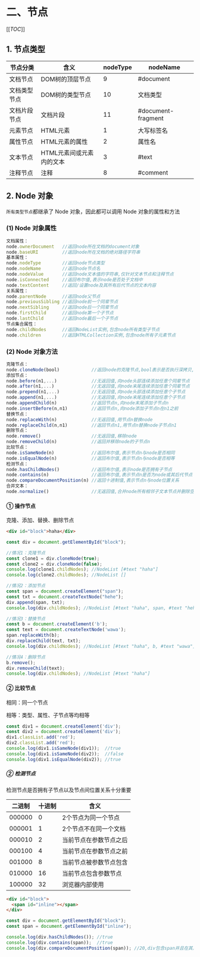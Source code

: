 # 二、节点

[[_TOC_]]

## 1. 节点类型

| 节点分类     | 含义                    |  nodeType  |   nodeName         |
| ----------- | ----------------------- | ---------- |  ----------------  |
| 文档节点     | DOM树的顶层节点          |   9        | #document          |
| 文档类型节点 | DOM树的类型节点          |   10       | 文档类型            |
| 文档片段节点 | 文档片段                 |   11       | #document-fragment |
| 元素节点     | HTML元素                |   1        | 大写标签名          |
| 属性节点     | HTML元素的属性          |    2        | 属性名             |
| 文本节点     | HTML元素间或元素内的文本 |    3        | #text             |
| 注释节点     | 注释                    |   8        | #comment           |

## 2. Node 对象

`所有类型节点`都继承了 Node 对象，因此都可以调用 Node 对象的属性和方法

### (1) Node 对象属性

```js
文档属性：
node.ownerDocument   //返回node所在文档的document对象
node.baseURI         //返回node所在文档的绝对路径字符串
基本属性：
node.nodeType        //返回node节点类型
node.nodeName        //返回node节点名
node.nodeValue       //返回node文本值的字符串,仅针对文本节点和注释节点
node.isConnected     //返回布尔值,表示node是否处于文档中
node.textContent     //返回/设置node及其所有后代节点的文本内容
关系属性：
node.parentNode      //返回node父节点
node.previousSibling //返回node前一个同辈节点
node.nextSibling     //返回node后一个同辈节点
node.firstChild      //返回node第一个子节点
node.lastChild       //返回node最后一个子节点
节点集合属性：
node.childNodes      //返回NodeList实例,包含node所有类型子节点
node.children        //返回HTMLCollection实例,包含node所有子元素节点
```

### (2) Node 对象方法

```js
克隆节点：
node.cloneNode(bool)            //返回node的克隆节点,bool表示是否执行深拷贝,深拷贝节点及其整个子节点树,浅拷贝节点本身
添加节点：
node.before(n1,...)             //无返回值,向node头部连续添加任意个同辈节点
node.after(n1,...)              //无返回值,向node末尾连续添加任意个同辈节点
node.prepend(n1,...)            //无返回值,向node头部连续添加任意个子节点
node.append(n1,...)             //无返回值,向node末尾连续添加任意个子节点
node.appendChild(n)             //返回节点n,向node末尾添加子节点n
node.insertBefore(n,n1)         //返回节点n,向node添加子节点n在n1之前
替换节点：
node.replaceWith(n)             //无返回值,用节点n替换node
node.replaceChild(n,n1)         //返回节点n1,用节点n替换node子节点n1
删除节点：
node.remove()                   //无返回值,移除node
node.removeChild(n)             //返回并移除node的子节点n
比较节点：
node.isSameNode(n)              //返回布尔值,表示节点n与node是否相同
node.isEqualNode(n)             //返回布尔值,表示节点n与node是否相等
检测节点：
node.hasChildNodes()            //返回布尔值,表示node是否拥有子节点
node.contains(n)                //返回布尔值,表示节点n是否为node或其后代节点
node.compareDocumentPosition(n) //返回十进制值,表示节点n与node位置关系
合并文本：
node.normalize()                //无返回值,合并node所有相邻子文本节点并删除空文本节点
```

#### ① 操作节点

克隆、添加、替换、删除节点

```html
<div id="block">haha</div>
```

```js
const div = document.getElementById("block");

//情况1：克隆节点
const clone1 = div.cloneNode(true);
const clone2 = div.cloneNode(false);
console.log(clone1.childNodes); //NodeList [#text "haha"]
console.log(clone2.childNodes); //NodeList []

//情况2：添加节点
const span = document.createElement("span");
const txt = document.createTextNode("hehe");
div.append(span, txt);
console.log(div.childNodes); //NodeList [#text "haha", span, #text "hehe"]

//情况3：替换节点
const b = document.createElement('b');
const text = document.createTextNode('wawa');
span.replaceWith(b);
div.replaceChild(text, txt);
console.log(div.childNodes); //NodeList [#text "haha", b, #text "wawa"]

//情况4：删除节点
b.remove();
div.removeChild(text);
console.log(div.childNodes); //NodeList [#text "haha"]
```

#### ② 比较节点

相同：同一个节点

相等：类型、属性、子节点等均相等

```js
const div1 = document.createElement('div');
const div2 = document.createElement('div');
div1.classList.add('red');
div2.classList.add('red');
console.log(div1.isSameNode(div1));  //true
console.log(div1.isSameNode(div2));  //false
console.log(div1.isEqualNode(div2)); //true
```

##### ② 检测节点

检测节点是否拥有子节点以及节点间位置关系十分重要

| 二进制  | 十进制 |  含义                |  
| ------ | ------ | -------------------- |  
| 000000 | 0      | 2个节点为同一个节点    |
| 000001 | 1      | 2个节点不在同一个文档  |
| 000010 | 2      | 当前节点在参数节点之后 |
| 000100 | 4      | 当前节点在参数节点之前 |
| 001000 | 8      | 当前节点被参数节点包含 |
| 010000 | 16     | 当前节点包含参数节点   |
| 100000 | 32     | 浏览器内部使用        |

```html
<div id="block">
  <span id="inline"></span>
</div>
```

```js
const div = document.getElementById("block");
const span = document.getElementById("inline");

console.log(div.hasChildNodes()); //true
console.log(div.contains(span));  //true
console.log(div.compareDocumentPosition(span)); //20,div包含span并且在其之前
```
